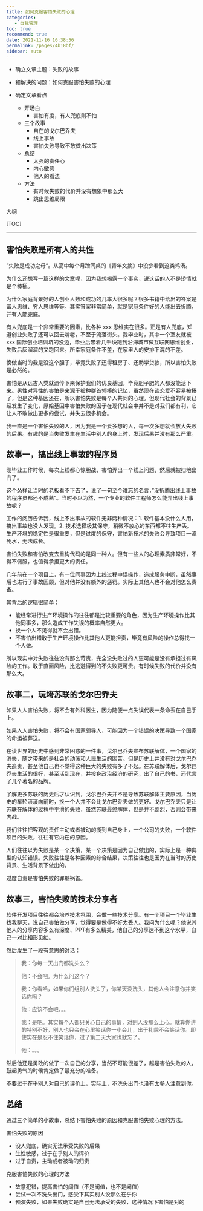 ```yaml
---
title: 如何克服害怕失败的心理
categories: 
   - 自我管理
toc: true
recommend: true
date: 2021-11-16 16:38:56
permalink: /pages/4b18bf/
sidebar: auto
---
```


- 确立文章主题：失败的故事

- 和解决的问题：如何克服害怕失败的心理
- 确定文章看点
  - 开场白
    - 害怕有度，有人兜底则不怕
  - 三个故事
    - 自在的戈尔巴乔夫
    - 线上事故
    - 害怕失败导致不敢做出决策
  - 总结
    - 太强的责任心
    - 内心敏感
    - 他人的看法
  - 方法
    - 有时候失败的代价并没有想象中那么大
    - 跳出思维局限



大纲

[TOC]



----------------



## 害怕失败是所有人的共性

”失败是成功之母“。从高中每个月蹭同桌的《青年文摘》中没少看到这类鸡汤。

为什么还想写一篇这样的文章呢，因为我想揭露一个事实，说这话的人不是矫情就是个棒槌。

为什么家庭背景好的人创业人数和成功的几率大很多呢？很多书籍中给出的答案是富人思维、穷人思维等等。其实答案非常简单，就是家庭条件好的人能出去折腾，并有人能兜底。

有人兜底是一个非常重要的因素，比各种 xxx 思维实在很多。正是有人兜底，知道创业失败了还可以回去啃老，不至于流落街头。我毕业时，其中一个室友就被 xxx 国际创业培训坑的没边，毕业后带着几千块跑到沿海城市做互联网思维创业，失败后灰溜溜的又跑回来。所幸家庭条件不差，在家里人的安排下混的不差。

换做当时的我是没这个胆子，毕竟失败了还得租房子、还助学贷款，所以害怕失败是必然的。

害怕是从远古人类就遗传下来保护我们的优良基因，毕竟胆子肥的人都没能活下来。男性对异性的害怕是来源于被种群首领揍的记忆，虽然现在谈恋爱不容易被揍了，但是这种基因还在，所以害怕失败是每个人共同的心理。但现代社会的背景已经发生了变化，原始基因中害怕失败的因子在现代社会中并不是对我们都有利，它让人不敢做出更多的尝试，并失去很多机会。

我一直是一个害怕失败的人，因为我是一个爱多想的人，每一次多想就会放大失败的后果。有趣的是当失败发生在生活中别人的身上时，发现后果并没有那么严重。



## 故事一，搞出线上事故的程序员

刚毕业工作时候，每次上线都心惊胆战，害怕弄出一个线上问题，然后就被扫地出门了。

这个怂样让当时的老板看不下去了，说了一句至今难忘的名言，”没折腾出线上事故的程序员都还不成熟“。当时不以为然，一个专业的软件工程师怎么能弄出线上事故呢？

工作的阅历告诉我，线上不出事故的软件无非两种情况：1. 软件基本没什么人用，搞出事故也没人发现。2. 技术选择极其保守，稍微不放心的东西都不往生产丢。生产环境的稳定性是很重要，但是过度的保守，害怕新技术的失败会导致项目一潭死水，无法成长。

害怕失败和害怕改变去重构代码的是同一种人。但有一些人的心理素质非常好，不得不佩服，也值得承担更大的责任。

几年前在一个项目上，有一位同事因为上线过程中误操作，造成服务中断，虽然事后也进行了事故回顾，但对他并没有额外的惩罚。实际上其他人也不会对他怎么责备。

其背后的逻辑很简单：

- 能经常进行生产环境操作的往往都是比较重要的角色，因为生产环境操作比其他同事多，那么造成工作失误的概率自然更大。
- 换一个人不见得就不会出错。
- 不害怕出错敢于生产环境操作比其他人更能担责，毕竟有风险的操作总得找一个人做。

所以现实中对失败往往没有那么苛责，完全没失败过的人更可能是没有承担过有风险的工作。敢于直面风险，比逃避得到的不失败更可贵。有时候失败的代价并没有那么大。



## 故事二，玩垮苏联的戈尔巴乔夫

如果人人害怕失败，将不会有外科医生，因为随便一点失误代表一条命丢在自己手上。

如果人人害怕失败，将不会有国家领导人，可能因为一个错误的决策导致一个国家的命运被葬送。

在读世界的历史中感到非常困惑的一件事，戈尔巴乔夫宣布苏联解体，一个国家的消失，随之带来的是社会的动荡和人民生活的困苦。但是历史上并没有对戈尔巴乔夫追责，甚至他自己也不觉得这种巨大的失败有多了不起。在苏联解体后，戈尔巴乔夫生活的很好，甚至活到现在，并投身政治经济的研究，出了自己的书，还代言了几个著名的品牌。

了解更多苏联的历史后才认识到，戈尔巴乔夫并不是导致苏联解体主要原因，当历史的车轮滚滚向前时，换一个人并不会比戈尔巴乔夫做的更好。戈尔巴乔夫只是让苏联在解体的过程中平滑的失败，虽然苏联最终解体，但是并不剧烈，否则会带来内战。

我们往往把客观的责任主动或者被动的揽到自己身上，一个公司的失败，一个软件项目的失败，往往有它内在的原因。

人们往往以为失败是某一个决策，某一个决策是因为自己做出的，实际上是一种典型的认知错误。失败往往是各种因素的综合结果，决策往往也是因为在当时的历史背景、生活背景下做出的。

过度自责是害怕失败的罪魁祸首。



## 故事三，害怕失败的技术分享者

软件开发项目往往都会培养技术氛围，会做一些技术分享。有一个项目一个毕业生找我聊天，说自己害怕做分享，觉得要是做得不好太丢人。我问为什么呢？他说其他人的分享内容多么有深度、PPT有多么精美，他自己的分享达不到这个水平，自己一对比相形见绌。

然后发生了一段有意思的对话：



> 我：你每一天出门都洗头么？
>
> 他：不会吧。为什么问这个？
>
> 我：你看哈，如果你们组别人洗头了，你某天没洗头，其他人会注意你并笑话你吗？
>
> 他：应该不会吧。。。
>
> 我：是吧。其实每个人都只关心自己的事情，对别人没那么上心。就算你讲的特别不好，别人也只会在心里笑话你一小会儿，出于礼貌不会笑话你。即使实在是忍不住笑话你，过了第二天大家也就忘了。
>
> 他：。。。



然后他还是勇敢的做了一次自己的分享，当然不可能很差了，越是害怕失败的人，鼓起勇气的时候肯定做了最充分的准备。

不要过于在乎别人对自己的评价上，实际上，不洗头出门也没有太多人注意到你。



## 总结

通过三个简单的小故事，总结下害怕失败的原因和克服害怕失败心理的方法。



害怕失败的原因

- 没人兜底，确实无法承受失败的后果
- 生性敏感，过于在乎别人的评价
- 过于自责，主动或者被动的归责

克服害怕失败的心理的方法

- 故意犯错，提高害怕的阈值（不是阀值，也不是阙值）
- 尝试一次不洗头出门，感受下其实别人没那么在乎你
- 预演失败，如果失败确实是自己无法承受的失败，这种情况下害怕是对的



















